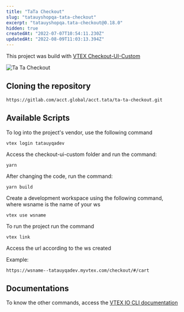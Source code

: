 ```yaml
---
title: "TaTa Checkout"
slug: "tatauyshopqa-tata-checkout"
excerpt: "tatauyshopqa.tata-checkout@0.18.0"
hidden: true
createdAt: "2022-07-07T10:54:11.230Z"
updatedAt: "2022-08-09T11:03:13.394Z"
---
```

This project was build with [VTEX Checkout-UI-Custom](https://github.com/vtex-apps/checkout-ui-custom)

![Ta Ta Checkout](https://i.ibb.co/wNqXf51/tatauyqadev-myvtex-com-checkout.png)

## Cloning the repository

    https://gitlab.com/acct.global/acct.tata/ta-ta-checkout.git

## Available Scripts

To log into the project's vendor, use the following command

    vtex login tatauyqadev 

Access the checkout-ui-custom folder and run the command:

    yarn

After changing the code, run the command:

    yarn build

Create a development workspace using the following command,   
where wsname is the name of your ws

    vtex use wsname

To run the project run the command

    vtex link

  
Access the url according to the ws created

Example:

    https://wsname--tatauyqadev.myvtex.com/checkout/#/cart



## Documentations

To know the other commands, access the 
[VTEX IO CLI documentation](https://developers.vtex.com/vtex-developer-docs/docs/vtex-io-documentation-vtex-io-cli-command-reference)